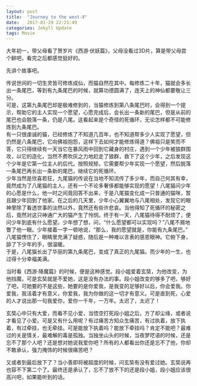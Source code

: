 ```yaml
---
layout: post
title:  "Journey to the west-Ⅱ"
date:   2017-01-29 22:21:49
categories: Jekyll Update
tags: Movie
---
```


<p>大年初一，带父母看了贺岁片《西游·伏妖篇》，父母没看过3D片，算是带父母尝个鲜吧，看完之后都感觉挺好的。</p>
<p>先讲个故事吧。</p>

<p>传说世间的一切生灵皆可修炼成仙，而猫自然在其中。每修炼二十年，猫就会多长出一条尾巴，等到有九条尾巴的时候，就算功德圆满了，连天上的神仙都要敬让三分。<br />
可是，这第九条尾巴却是极难修到的，当猫修炼到第八条尾巴时，会得到一个提示，帮助它的主人实现一个愿望，心愿完成后，会长出一条新的尾巴，但是从前的尾巴也会脱落一条，仍是八尾。这看起来是个奇怪的死循环，无论怎样都不可能修炼到九条尾巴。<br />
有一只很虔诚的猫，已经修炼了不知道几百年，也不知道帮多少人实现了愿望，但仍然是八条尾巴，它向佛祖抱怨，这样下去如何才能修炼得道？佛祖只是笑而不答，它只得继续有一天当它在暴风雨中回到它藏身的村庄，遇到一个少年被狼群围攻，以它的造化，当然不费吹灰之力地赶走了狼群，救下了这个少年，之后发现这个少年是它第一位主人的后代。按照规矩，它需要帮少年实现一个愿望，然后脱落一条尾巴再长出一条新的尾巴，继续它的死循环。<br />
少年当然是欣喜若狂，九尾猫的传说在当地不知流传了多少年，而自己何其有幸，竟然成为了八尾猫的主人，还有一个不论多奢侈都能够实现的愿望！八尾猫问少年的心愿是什么，他一时之间竟回答不出来，于是八尾猫变化成一只普通的猫咪，暂且跟少年回到了他家。在之后的几天里，少年小心翼翼地与八尾相处，发现它的眼神里除了看透世事的淡然以外，竟然还有些许悲哀。当他得知了死循环的秘密之后，竟然对这只神通广大的猫产生了怜悯。终于有一天，八尾猫待得不耐烦了，便问少年到底有什么愿望。少年想了想，问，“什么愿望都可以实现吗？”八尾不屑地瞥了他一眼。少年接着一字一顿地说，“那么，我的愿望就是，你能有九条尾巴。”<br />
八尾猫愣住了，眼睛里充满了疑惑，随后是一种难以言表的感恩眼神。它俯下身，舔了下少年的手，很温暖。<br />
于是，八尾猫长出了华丽的第九条尾巴，变成了真正的九尾猫。而少年的一生，也过得十分幸福美满。</p>

<p>当时看《西游·降魔篇》的时候，便是这种感觉。段小姐爱着玄奘，为他改变，为他挡魔，可是玄奘就是不爱她，这是没有办法的事。段小姐改变的够多了吧，够好了吧，可她要的不是这些，她要的是你爱我，是我变的足够好以后，你会爱我。你爱我，我活着才有意义，你爱我，我为你做的这一切才有意义。可是直到死，心爱的人才说出那一句我爱你，爱你一千年，一万年。太迟了，太迟了！</p>
<p>玄奘心中只有大爱，而看不见小爱，当悟空打死段小姐之后，方了却尘缘，或者说才看见了小爱。可是又有什么用呢？有过痛苦方知众生痛苦，有过执着，放下执着，有过牵挂，也无牵挂。可是能放下执着吗？能放下牵挂吗？肯定不能吧？最难过的关是情关，最难解的毒是孤独。当独坐山头的时候，当夜梦呓语的时候，还是忘不了那个人吧？还是想对她说我爱你吧？所有的人都看出你还是忘不了他，你却不敢承认，强力掩饰的时候很痛苦吧？</p>
<p>又或者到最后放下了？当小善即将被超度的时候，问玄奘有没有爱过她。玄奘说再也容不下第二个了。最终还是承认了，忘不了放不下的还是段小姐，段小姐应该很高兴吧，如果能听到的话。</p>


